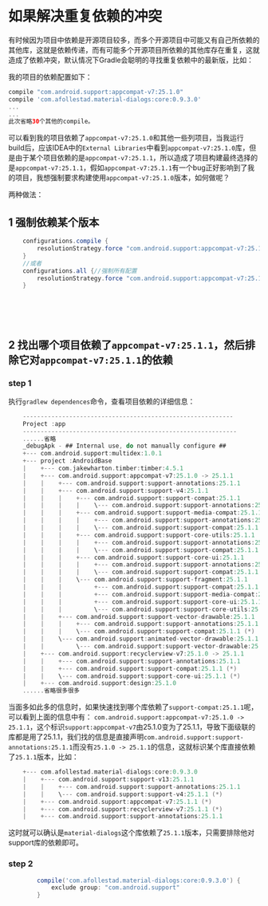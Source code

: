 # 如果解决重复依赖的冲突

有时候因为项目中依赖是开源项目较多，而多个开源项目中可能又有自己所依赖的其他库，这就是依赖传递，而有可能多个开源项目所依赖的其他库存在重复，这就造成了依赖冲突，默认情况下Gradle会聪明的寻找重复依赖中的最新版，比如：


我的项目的依赖配置如下：

```groovy
compile "com.android.support:appcompat-v7:25.1.0"
compile 'com.afollestad.material-dialogs:core:0.9.3.0'
...
...
此次省略30个其他的compile。
```
可以看到我的项目依赖了`appcompat-v7:25.1.0`和其他一些列项目，当我运行build后，应该IDEA中的`External Libraries`中看到`appcompat-v7:25.1.0`库，但是由于某个项目依赖的是`appcompat-v7:25.1.1`，所以造成了项目构建最终选择的是`appcompat-v7:25.1.1`，假如`appcompat-v7:25.1.1`有一个bug正好影响到了我的项目，我想强制要求构建使用`appcompat-v7:25.1.0`版本，如何做呢？

两种做法：

## 1 强制依赖某个版本

```groovy
    configurations.compile {
        resolutionStrategy.force "com.android.support:appcompat-v7:25.1.0"
    }
    //或者
    configurations.all {//强制所有配置
        resolutionStrategy.force "com.android.support:appcompat-v7:25.1.0"
    }
```

<br/><br/><br/>

## 2 找出哪个项目依赖了`appcompat-v7:25.1.1`，然后排除它对`appcompat-v7:25.1.1`的依赖

### step 1

执行`gradlew dependences`命令，查看项目依赖的详细信息：

```groovy
    -----------------------------------------------------------
    Project :app
    ------------------------------------------------------------
    ......省略
    _debugApk - ## Internal use, do not manually configure ##
    +--- com.android.support:multidex:1.0.1
    +--- project :AndroidBase
    |    +--- com.jakewharton.timber:timber:4.5.1
    |    +--- com.android.support:appcompat-v7:25.1.0 -> 25.1.1
    |    |    +--- com.android.support:support-annotations:25.1.1
    |    |    +--- com.android.support:support-v4:25.1.1
    |    |    |    +--- com.android.support:support-compat:25.1.1
    |    |    |    |    \--- com.android.support:support-annotations:25.1.1
    |    |    |    +--- com.android.support:support-media-compat:25.1.1
    |    |    |    |    +--- com.android.support:support-annotations:25.1.1
    |    |    |    |    \--- com.android.support:support-compat:25.1.1 (*)
    |    |    |    +--- com.android.support:support-core-utils:25.1.1
    |    |    |    |    +--- com.android.support:support-annotations:25.1.1
    |    |    |    |    \--- com.android.support:support-compat:25.1.1 (*)
    |    |    |    +--- com.android.support:support-core-ui:25.1.1
    |    |    |    |    +--- com.android.support:support-annotations:25.1.1
    |    |    |    |    \--- com.android.support:support-compat:25.1.1 (*)
    |    |    |    \--- com.android.support:support-fragment:25.1.1
    |    |    |         +--- com.android.support:support-compat:25.1.1 (*)
    |    |    |         +--- com.android.support:support-media-compat:25.1.1 (*)
    |    |    |         +--- com.android.support:support-core-ui:25.1.1 (*)
    |    |    |         \--- com.android.support:support-core-utils:25.1.1 (*)
    |    |    +--- com.android.support:support-vector-drawable:25.1.1
    |    |    |    +--- com.android.support:support-annotations:25.1.1
    |    |    |    \--- com.android.support:support-compat:25.1.1 (*)
    |    |    \--- com.android.support:animated-vector-drawable:25.1.1
    |    |         \--- com.android.support:support-vector-drawable:25.1.1 (*)
    |    +--- com.android.support:recyclerview-v7:25.1.0 -> 25.1.1
    |    |    +--- com.android.support:support-annotations:25.1.1
    |    |    +--- com.android.support:support-compat:25.1.1 (*)
    |    |    \--- com.android.support:support-core-ui:25.1.1 (*)
    |    +--- com.android.support:design:25.1.0
    ......省略很多很多
```

当面多如此多的信息时，如果快速找到哪个库依赖了`support-compat:25.1.1`呢，可以看到上面的信息中有：
`com.android.support:appcompat-v7:25.1.0 -> 25.1.1`，这个标识`support:appcompat-v7`由25.1.0变为了25.1.1，导致下面级联的库都是用了25.1.1，我们找的信息是直接声明`com.android.support:support-annotations:25.1.1`而没有`25.1.0 -> 25.1.1`的信息，这就标识某个库直接依赖了`25.1.1`版本，比如：

```groovy
    +--- com.afollestad.material-dialogs:core:0.9.3.0
    |    +--- com.android.support:support-v13:25.1.1
    |    |    +--- com.android.support:support-annotations:25.1.1
    |    |    \--- com.android.support:support-v4:25.1.1 (*)
    |    +--- com.android.support:appcompat-v7:25.1.1 (*)
    |    +--- com.android.support:recyclerview-v7:25.1.1 (*)
    |    +--- com.android.support:support-annotations:25.1.1
```

这时就可以确认是`material-dialogs`这个库依赖了`25.1.1`版本，只需要排除他对support库的依赖即可。

### step 2

```groovy
        compile('com.afollestad.material-dialogs:core:0.9.3.0') {
            exclude group: "com.android.support"
        }
```

